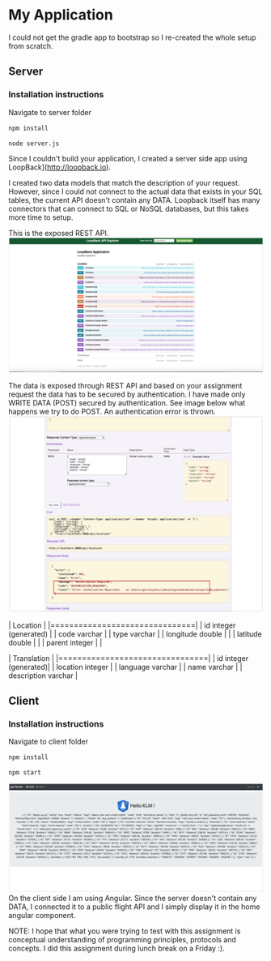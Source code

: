 # My Application

I could not get the gradle app to bootstrap so I re-created the whole setup from scratch.

## Server

### Installation instructions

Navigate to server folder

```
npm install
```

```
node server.js
```

Since I couldn't build your application, I created a server side app using LoopBack](http://loopback.io).

I created two data models that match the description of your request. However, since I could not connect to the actual data that exists in your SQL tables, the current API doesn't contain any DATA. Loopback itself has many connectors that can connect to SQL or NoSQL databases, but this takes more time to setup.

This is the exposed REST API.
![Client](img/backend-lb1.png)

The data is exposed through REST API and based on your assignment request the data has to be secured by authentication. I have made only WRITE DATA (POST) secured by authentication. See image below what happens we try to do POST. An authentication error is thrown.
![Client](img/backend-error.png)

| Location |
|===============================|
| id integer (generated) |
| code varchar |
| type varchar |
| longitude double | |
| latitude double | |
| parent integer | |

| Translation |
|================================|
| id integer (generated)|
| location integer |
| language varchar |
| name varchar |
| description varchar |

## Client

### Installation instructions

Navigate to client folder

```
npm install
```

```
npm start
```

![Client](img/front-endKLM.png)
On the client side I am using Angular. Since the server doesn't contain any DATA, I connected it to a public flight API and I simply display it in the home angular component.

NOTE: I hope that what you were trying to test with this assignment is conceptual understanding of programming principles, protocols and concepts. I did this assignment during lunch break on a Friday :).
